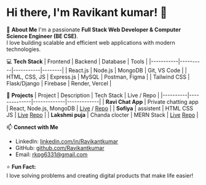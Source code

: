 # Hi there, I'm Ravikant kumar! 👋

🚀 **About Me**
I'm a passionate **Full Stack Web Developer & Computer Science Engineer (BE CSE)**.  
I love building scalable and efficient web applications with modern technologies.

💻 **Tech Stack**
| Frontend | Backend | Database | Tools |
|-----------|----------|-----------|--------|
| React.js | Node.js | MongoDB | Git, VS Code |
| HTML, CSS, JS | Express.js | MySQL | Postman, Figma |
| Tailwind CSS | Flask/Django | Firebase | Render, Vercel |

🌟 **Projects**
| Project | Description | Tech Stack | Live / Repo |
|----------|--------------|-------------|-------------|
| **Ravi Chat App** | Private chatting app | React, Node.js, MongoDB | [Live](https://ravi-chat-fronted.vercel.app/) / [Repo](https://github.com/Ravipatelai/ravi_chat_fronted) |
| **Sofiya** | assistent | HTML CSS JS | [Live](https://sofiya-talk-web.vercel.app/) [Repo](https://github.com/Ravipatelai/Sofiya-talk-web) |
| **Lakshmi puja** | Chanda clocter | MERN Stack | [Live](https://lakshmipujafronted.vercel.app/) [Repo](https://github.com/Ravipatelai/lakshmipujafronted) |

📫 **Connect with Me**
- LinkedIn: [linkedin.com/in/Ravikantkumar](https://linkedin.com/in/ravikantkumarai)
- GitHub: [github.com/Ravikantkumar](https://github.com/Ravipatelai)
- Email: rkpg6331@gmail.com

⭐ **Fun Fact:**  
I love solving problems and creating digital products that make life easier!
